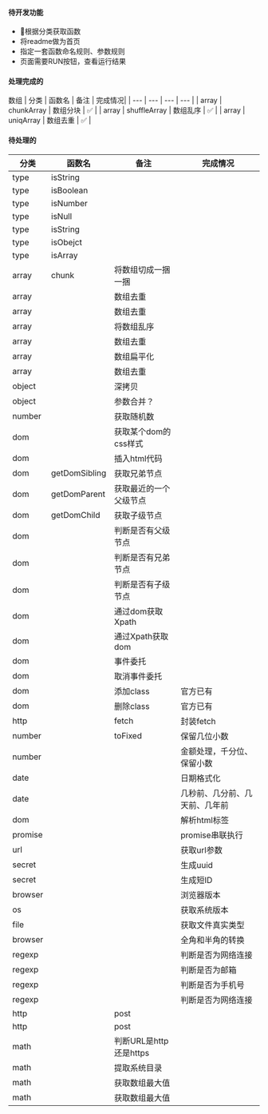 #### 待开发功能
* 根据分类获取函数
* 将readme做为首页
* 指定一套函数命名规则、参数规则
* 页面需要RUN按钮，查看运行结果

#### 处理完成的
数组
| 分类 | 函数名 | 备注 | 完成情况|
| --- | --- | --- | --- |
| array | chunkArray | 数组分块 | ✅ |
| array | shuffleArray | 数组乱序 | ✅ |
| array | uniqArray | 数组去重 | ✅ |


#### 待处理的
| 分类 | 函数名 | 备注 | 完成情况|
| --- | --- | --- | --- |
| type | isString |  |  |
| type | isBoolean |  |  |
| type | isNumber |  |  |
| type | isNull |  |  |
| type | isString |  |  |
| type | isObejct |  |  |
| type | isArray |  |  |
| array | chunk | 将数组切成一捆一捆 |  |
| array |  | 数组去重 |  |
| array |  | 数组去重 |  |
| array |  | 将数组乱序 |  |
| array |  | 数组去重 |  |
| array |  | 数组扁平化 |  |
| array |  | 数组去重 |  |
| object |  | 深拷贝 |  |
| object |  | 参数合并？ |  |
| number |  | 获取随机数 |  |
| dom |  | 获取某个dom的css样式 |  |
| dom |  | 插入html代码 |  |
| dom | getDomSibling | 获取兄弟节点 |  |
| dom | getDomParent | 获取最近的一个父级节点 |  |
| dom | getDomChild | 获取子级节点 |  |
| dom |  | 判断是否有父级节点 |  |
| dom |  | 判断是否有兄弟节点 |  |
| dom |  | 判断是否有子级节点 |  |
| dom |  | 通过dom获取Xpath |  |
| dom |  | 通过Xpath获取dom |  |
| dom |  | 事件委托 |  |
| dom |  | 取消事件委托 |  |
| dom |  | 添加class | 官方已有 |
| dom |  | 删除class | 官方已有 |
| http |  | fetch | 封装fetch |
| number |  | toFixed | 保留几位小数 |
| number |  |  | 金额处理，千分位、保留小数 |
| date |  |  | 日期格式化 |
| date |  |  | 几秒前、几分前、几天前、几年前 |
| dom |  |  | 解析html标签 |
| promise |  |  | promise串联执行 |
| url |  |  | 获取url参数 |
| secret |  |  | 生成uuid |
| secret |  |  | 生成短ID |
| browser |  |  | 浏览器版本 |
| os |  |  | 获取系统版本 |
| file |  |  | 获取文件真实类型 |
| browser |  |  | 全角和半角的转换 |
| regexp |  |  | 判断是否为网络连接 |
| regexp |  |  | 判断是否为邮箱 |
| regexp |  |  | 判断是否为手机号 |
| regexp |  |  | 判断是否为网络连接 |
| http |  | post |  |
| http |  | post |  |
| math |  | 判断URL是http还是https |  |
| math |  | 提取系统目录 |  |
| math |  | 获取数组最大值 |  |
| math |  | 获取数组最大值 |  |


